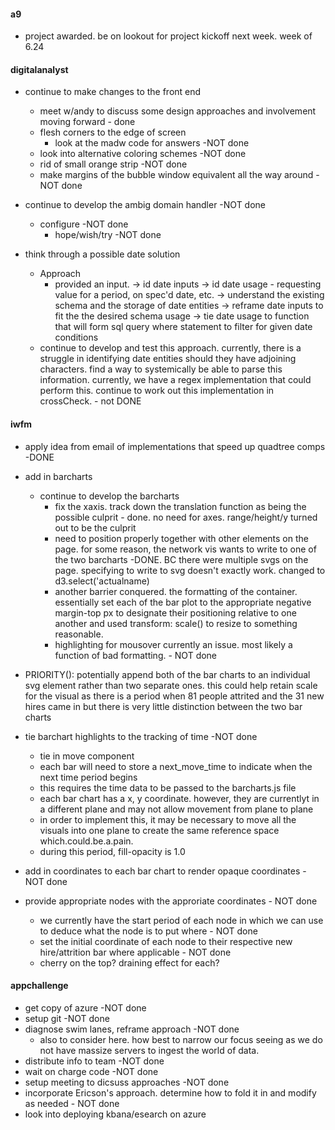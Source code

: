 #### a9

- project awarded. be on lookout for project kickoff next week. week of 6.24

#### digitalanalyst

- continue to make changes to the front end
    - meet w/andy to discuss some design approaches and involvement moving forward - done
    - flesh corners to the edge of screen   
        - look at the madw code for answers -NOT done
    - look into alternative coloring schemes -NOT done
    - rid of small orange strip -NOT done
    - make margins of the bubble window equivalent all the way around -NOT done

- continue to develop the ambig domain handler -NOT done
    - configure -NOT done
        - hope/wish/try -NOT done
- think through a possible date solution 
    - Approach
        - provided an input. 
            -> id date inputs
            -> id date usage - requesting value for a period, on spec'd date, etc.
            -> understand the existing schema and the storage of date entities
            -> reframe date inputs to fit the the desired schema usage
            -> tie date usage to function that will form sql query where statement to filter for given date conditions
    - continue to develop and test this approach. currently, there is a struggle in identifying date entities should they have adjoining characters. find a way to systemically be able to parse this information. currently, we have a regex implementation that could perform this. continue to work out this implementation in crossCheck. - not DONE


#### iwfm

- apply idea from email of implementations that speed up quadtree comps -DONE
- add in barcharts
    - continue to develop the barcharts
        - fix the xaxis. track down the translation function as being the possible culprit - done. no need for axes. range/height/y turned out to be the culprit
        - need to position properly together with other elements on the page. for some reason, the network vis wants to write to one of the two barcharts -DONE. BC there were multiple svgs on the page. specifying to write to svg doesn't exactly work. changed to d3.select('actualname)
        - another barrier conquered. the formatting of the container. essentially set each of the bar plot to the appropriate negative margin-top px to designate their positioning relative to one another and used transform: scale() to resize to something reasonable.
        - highlighting for mousover currently an issue. most likely a function of bad formatting. - NOT done
- PRIORITY(): potentially append both of the bar charts to an individual svg element rather than two separate ones. this could help retain scale for the visual as there is a period when 81 people attrited and the 31 new hires came in but there is very little distinction between the two bar charts
- tie barchart highlights to the tracking of time -NOT done
    - tie in move component
    - each bar will need to store a next_move_time to indicate when the next time period begins
    - this requires the time data to be passed to the barcharts.js file
    - each bar chart has a x, y coordinate. however, they are currentlyt in a different plane and may not allow movement from plane to plane
    - in order to implement this, it may be necessary to move all the visuals into one plane to create the same reference space which.could.be.a.pain.
    - during this period, fill-opacity is 1.0

- add in coordinates to each bar chart to render opaque coordinates - NOT done
- provide appropriate nodes with the approriate coordinates - NOT done
    - we currently have the start period of each node in which we can use to deduce what the node is to put where - NOT done
    - set the initial coordinate of each node to their respective new hire/attrition bar where applicable - NOT done
    - cherry on the top? draining effect for each?

#### appchallenge

- get copy of azure -NOT done
- setup git -NOT done
- diagnose swim lanes, reframe approach -NOT done
    - also to consider here. how best to narrow our focus seeing as we do not have massize servers to ingest the world of data.
- distribute info to team -NOT done
- wait on charge code -NOT done
- setup meeting to dicsuss approaches -NOT done
- incorporate Ericson's approach. determine how to fold it in and modify as needed - NOT done
- look into deploying kbana/esearch on azure